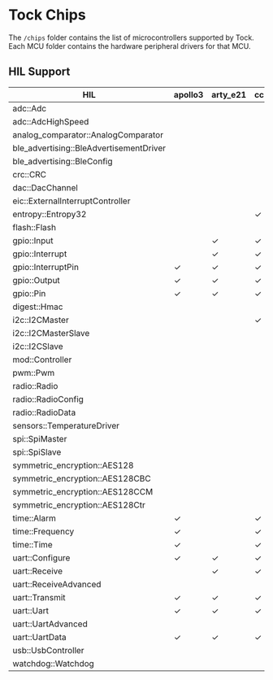Tock Chips
==========

The `/chips` folder contains the list of microcontrollers supported by Tock.
Each MCU folder contains the hardware peripheral drivers for that MCU.



HIL Support
-----------

<!--START OF HIL SUPPORT-->

| HIL                                     | apollo3  | arty_e21 | cc26x2 | e310x | lowrisc | nrf52832 | nrf52840 | sam4l | stm32f3xx | stm32f4xx |
|-----------------------------------------|----------|----------|--------|-------|---------|----------|----------|-------|-----------|-----------|
| adc::Adc                                |          |          |        |       |         | ✓        | ✓        | ✓     |           |           |
| adc::AdcHighSpeed                       |          |          |        |       |         |          |          | ✓     |           |           |
| analog_comparator::AnalogComparator     |          |          |        |       |         |          |          | ✓     |           |           |
| ble_advertising::BleAdvertisementDriver |          |          |        |       |         | ✓        | ✓        |       |           |           |
| ble_advertising::BleConfig              |          |          |        |       |         | ✓        | ✓        |       |           |           |
| crc::CRC                                |          |          |        |       |         |          |          | ✓     |           |           |
| dac::DacChannel                         |          |          |        |       |         |          |          | ✓     |           |           |
| eic::ExternalInterruptController        |          |          |        |       |         |          |          | ✓     |           |           |
| entropy::Entropy32                      |          |          | ✓      |       |         | ✓        | ✓        | ✓     |           |           |
| flash::Flash                            |          |          |        |       |         | ✓        | ✓        | ✓     |           |           |
| gpio::Input                             |          | ✓        | ✓      | ✓     | ✓       | ✓        | ✓        | ✓     | ✓         | ✓         |
| gpio::Interrupt                         |          | ✓        | ✓      | ✓     | ✓       | ✓        | ✓        | ✓     | ✓         | ✓         |
| gpio::InterruptPin                      | ✓        | ✓        | ✓      | ✓     | ✓       | ✓        | ✓        | ✓     | ✓         | ✓         |
| gpio::Output                            | ✓        | ✓        | ✓      | ✓     | ✓       | ✓        | ✓        | ✓     | ✓         | ✓         |
| gpio::Pin                               | ✓        | ✓        | ✓      | ✓     | ✓       | ✓        | ✓        | ✓     | ✓         | ✓         |
| digest::Hmac                            |          |          |        |       | ✓       |          |          |       |           |           |
| i2c::I2CMaster                          |          |          | ✓      |       | ✓       | ✓        | ✓        | ✓     | ✓         | ✓         |
| i2c::I2CMasterSlave                     |          |          |        |       |         |          |          | ✓     |           |           |
| i2c::I2CSlave                           |          |          |        |       |         |          |          | ✓     |           |           |
| mod::Controller                         |          |          |        |       |         | ✓        | ✓        | ✓     |           |           |
| pwm::Pwm                                |          |          |        |       |         | ✓        | ✓        |       |           |           |
| radio::Radio                            |          |          |        |       |         | ✓        | ✓        |       |           |           |
| radio::RadioConfig                      |          |          |        |       |         | ✓        | ✓        |       |           |           |
| radio::RadioData                        |          |          |        |       |         | ✓        | ✓        |       |           |           |
| sensors::TemperatureDriver              |          |          |        |       |         | ✓        | ✓        |       |           |           |
| spi::SpiMaster                          |          |          |        |       |         | ✓        | ✓        | ✓     | ✓         | ✓         |
| spi::SpiSlave                           |          |          |        |       |         |          |          | ✓     |           |           |
| symmetric_encryption::AES128            |          |          |        |       | ✓       | ✓        | ✓        | ✓     |           |           |
| symmetric_encryption::AES128CBC         |          |          |        |       | ✓       | ✓        | ✓        | ✓     |           |           |
| symmetric_encryption::AES128CCM         |          |          |        |       | ✓       | ✓        | ✓        |       |           |           |
| symmetric_encryption::AES128Ctr         |          |          |        |       | ✓       | ✓        | ✓        | ✓     |           |           |
| time::Alarm                             | ✓        |          | ✓      |       | ✓       | ✓        | ✓        | ✓     | ✓         | ✓         |
| time::Frequency                         | ✓        |          | ✓      |       | ✓       | ✓        | ✓        |       |           |           |
| time::Time                              | ✓        |          | ✓      |       | ✓       | ✓        | ✓        | ✓     | ✓         | ✓         |
| uart::Configure                         | ✓        | ✓        | ✓      | ✓     | ✓       | ✓        | ✓        | ✓     | ✓         | ✓         |
| uart::Receive                           |          | ✓        | ✓      | ✓     | ✓       | ✓        | ✓        | ✓     | ✓         | ✓         |
| uart::ReceiveAdvanced                   |          |          |        |       |         |          |          | ✓     |           |           |
| uart::Transmit                          | ✓        | ✓        | ✓      | ✓     | ✓       | ✓        | ✓        | ✓     | ✓         | ✓         |
| uart::Uart                              | ✓        | ✓        | ✓      | ✓     | ✓       | ✓        | ✓        | ✓     | ✓         | ✓         |
| uart::UartAdvanced                      |          |          |        |       |         |          |          | ✓     |           |           |
| uart::UartData                          | ✓        | ✓        | ✓      | ✓     | ✓       | ✓        | ✓        |       | ✓         | ✓         |
| usb::UsbController                      |          |          |        |       |         | ✓        | ✓        | ✓     |           |           |
| watchdog::Watchdog                      |          |          |        |       |         |          |          | ✓     |           |           |

<!--END OF HIL SUPPORT-->


